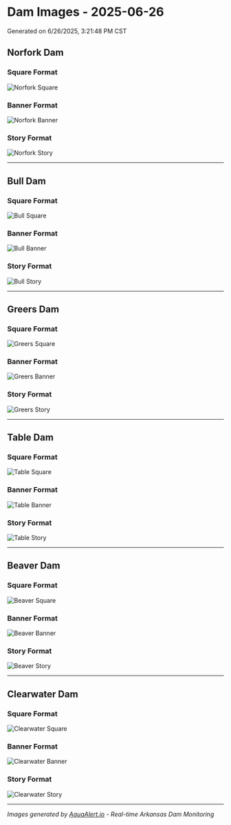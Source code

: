 # Dam Images - 2025-06-26

Generated on 6/26/2025, 3:21:48 PM CST

## Norfork Dam

### Square Format
![Norfork Square](https://raw.githubusercontent.com/lilblessings/dam-images/main/dam-images/2025-06-26/Norfork_2025-06-26_square.png)

### Banner Format
![Norfork Banner](https://raw.githubusercontent.com/lilblessings/dam-images/main/dam-images/2025-06-26/Norfork_2025-06-26_banner.png)

### Story Format
![Norfork Story](https://raw.githubusercontent.com/lilblessings/dam-images/main/dam-images/2025-06-26/Norfork_2025-06-26_story.png)

---

## Bull Dam

### Square Format
![Bull Square](https://raw.githubusercontent.com/lilblessings/dam-images/main/dam-images/2025-06-26/Bull_Shoals_2025-06-26_square.png)

### Banner Format
![Bull Banner](https://raw.githubusercontent.com/lilblessings/dam-images/main/dam-images/2025-06-26/Bull_Shoals_2025-06-26_banner.png)

### Story Format
![Bull Story](https://raw.githubusercontent.com/lilblessings/dam-images/main/dam-images/2025-06-26/Bull_Shoals_2025-06-26_story.png)

---

## Greers Dam

### Square Format
![Greers Square](https://raw.githubusercontent.com/lilblessings/dam-images/main/dam-images/2025-06-26/Greers_Ferry_2025-06-26_square.png)

### Banner Format
![Greers Banner](https://raw.githubusercontent.com/lilblessings/dam-images/main/dam-images/2025-06-26/Greers_Ferry_2025-06-26_banner.png)

### Story Format
![Greers Story](https://raw.githubusercontent.com/lilblessings/dam-images/main/dam-images/2025-06-26/Greers_Ferry_2025-06-26_story.png)

---

## Table Dam

### Square Format
![Table Square](https://raw.githubusercontent.com/lilblessings/dam-images/main/dam-images/2025-06-26/Table_Rock_2025-06-26_square.png)

### Banner Format
![Table Banner](https://raw.githubusercontent.com/lilblessings/dam-images/main/dam-images/2025-06-26/Table_Rock_2025-06-26_banner.png)

### Story Format
![Table Story](https://raw.githubusercontent.com/lilblessings/dam-images/main/dam-images/2025-06-26/Table_Rock_2025-06-26_story.png)

---

## Beaver Dam

### Square Format
![Beaver Square](https://raw.githubusercontent.com/lilblessings/dam-images/main/dam-images/2025-06-26/Beaver_2025-06-26_square.png)

### Banner Format
![Beaver Banner](https://raw.githubusercontent.com/lilblessings/dam-images/main/dam-images/2025-06-26/Beaver_2025-06-26_banner.png)

### Story Format
![Beaver Story](https://raw.githubusercontent.com/lilblessings/dam-images/main/dam-images/2025-06-26/Beaver_2025-06-26_story.png)

---

## Clearwater Dam

### Square Format
![Clearwater Square](https://raw.githubusercontent.com/lilblessings/dam-images/main/dam-images/2025-06-26/Clearwater_2025-06-26_square.png)

### Banner Format
![Clearwater Banner](https://raw.githubusercontent.com/lilblessings/dam-images/main/dam-images/2025-06-26/Clearwater_2025-06-26_banner.png)

### Story Format
![Clearwater Story](https://raw.githubusercontent.com/lilblessings/dam-images/main/dam-images/2025-06-26/Clearwater_2025-06-26_story.png)

---


*Images generated by [AquaAlert.io](https://www.aqualert.io) - Real-time Arkansas Dam Monitoring*